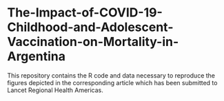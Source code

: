 # The-Impact-of-COVID-19-Childhood-and-Adolescent-Vaccination-on-Mortality-in-Argentina

This repository contains the R code and data necessary to reproduce the figures depicted in the corresponding article which has been submitted to Lancet Regional Health Americas.
